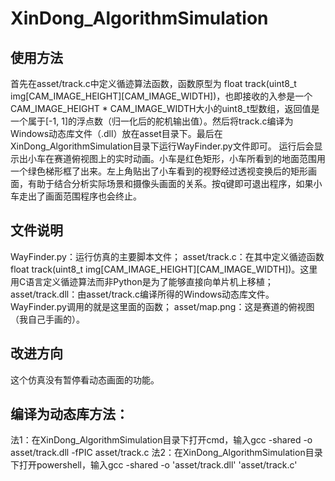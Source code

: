 # XinDong_AlgorithmSimulation
## 使用方法
  首先在asset/track.c中定义循迹算法函数，函数原型为 float track(uint8_t img[CAM_IMAGE_HEIGHT][CAM_IMAGE_WIDTH])，也即接收的入参是一个CAM_IMAGE_HEIGHT * CAM_IMAGE_WIDTH大小的uint8_t型数组，返回值是一个属于[-1, 1]的浮点数（归一化后的舵机输出值）。然后将track.c编译为Windows动态库文件（.dll）放在asset目录下。最后在XinDong_AlgorithmSimulation目录下运行WayFinder.py文件即可。
  运行后会显示出小车在赛道俯视图上的实时动画。小车是红色矩形，小车所看到的地面范围用一个绿色梯形框了出来。左上角贴出了小车看到的视野经过透视变换后的矩形画面，有助于结合分析实际场景和摄像头画面的关系。按q键即可退出程序，如果小车走出了画面范围程序也会终止。
## 文件说明
  WayFinder.py：运行仿真的主要脚本文件；
  asset/track.c：在其中定义循迹函数float track(uint8_t img[CAM_IMAGE_HEIGHT][CAM_IMAGE_WIDTH])。这里用C语言定义循迹算法而非Python是为了能够直接向单片机上移植；
  asset/track.dll：由asset/track.c编译所得的Windows动态库文件。WayFinder.py调用的就是这里面的函数；
  asset/map.png：这是赛道的俯视图（我自己手画的）。
## 改进方向
  这个仿真没有暂停看动态画面的功能。
## 编译为动态库方法：
  法1：在XinDong_AlgorithmSimulation目录下打开cmd，输入gcc -shared -o asset/track.dll -fPIC asset/track.c
  法2：在XinDong_AlgorithmSimulation目录下打开powershell，输入gcc -shared -o 'asset/track.dll' 'asset/track.c'
